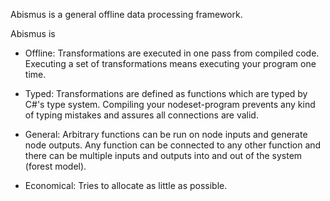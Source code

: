 Abismus is a general offline data processing framework.

Abismus is 

- Offline: Transformations are executed in one pass from compiled code. Executing a set of transformations means executing your program one time.
  
- Typed: Transformations are defined as functions which are typed by C#'s type system. Compiling your nodeset-program prevents any kind of typing mistakes and assures all connections are valid.

- General: Arbitrary functions can be run on node inputs and generate node outputs. Any function can be connected to any other function and there can be multiple inputs and outputs into and out of the system (forest model).

- Economical: Tries to allocate as little as possible.
